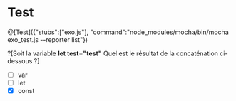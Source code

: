 # Test

@[Test]({"stubs":["exo.js"], "command":"node_modules/mocha/bin/mocha exo_test.js --reporter list"})

?[Soit la variable **let test="test"** Quel est le résultat de la concaténation ci-dessous ?]
-[ ] var
-[ ] let
-[x] const
